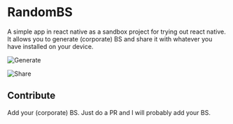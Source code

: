 # RandomBS
A simple app in react native as a sandbox project for trying out react native. It allows you to generate (corporate) BS and share it with whatever you have installed on your device.

![Generate](http://www.testright.nl/wp-content/uploads/2018/10/generate.jpg)

![Share](http://www.testright.nl/wp-content/uploads/2018/10/share.jpg)

## Contribute
Add your (corporate) BS. Just do a PR and I will probably add your BS.
